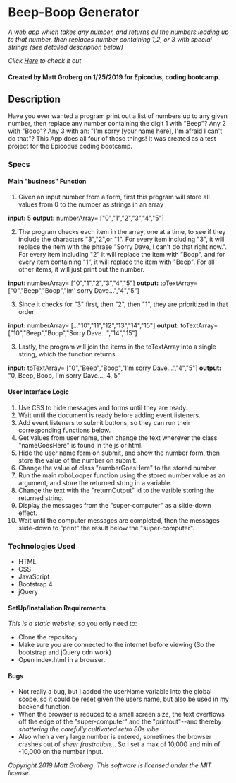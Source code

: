 # Beep-Boop Generator

_A web app which takes any number, and returns all the numbers leading up to that number, then replaces number containing 1,2, or 3 with special strings (see detailed description below)_

_Click <a href="https://grobergm.github.io/beepBoop">Here</a> to check it out_

#### Created by Matt Groberg on 1/25/2019 for Epicodus, coding bootcamp.

## Description

Have you ever wanted a program print out a list of numbers up to any given number, then replace any number containing the digit 1 with "Beep"? Any 2 with "Boop"? Any 3 with an: "I'm sorry [your name here], I'm afraid I can't do that"? This App does all four of those things! It was created as a test project for the Epicodus coding bootcamp.


### Specs

#### Main "business" Function

1. Given an input number from a form, first this program will store all values from 0 to the number as strings in an array

  **input:** 5
  **output:** numberArray= ["0","1","2","3","4","5"]

2. The program checks each item in the array, one at a time,  to see if they include the characters "3","2",or "1". For every item including "3", it will replace the item with the phrase "Sorry Dave, I can't do that right now.". For every item including "2" it will replace the item with "Boop", and for every item containing "1", it will replace the item with "Beep". For all other items, it will just print out the number.

  **input:** numberArray= ["0","1","2","3","4","5"]
  **output:** toTextArray= ["0","Beep","Boop","Im' sorry Dave...","4","5"]

3. Since it checks for "3" first, then "2", then "1", they are prioritized in that order

  **input:** numberArray= [..."10","11","12","13","14","15"]
  **output:** toTextArray= ["10","Beep","Boop","Sorry Dave...","14","15"]

3. Lastly, the program will join the items in the toTextArray into a single string, which the function returns.

  **input:** toTextArray= ["0","Beep","Boop","I'm sorry Dave...","4","5"]
  **output:** "0, Beep, Boop, I'm sorry Dave..., 4, 5"

#### User Interface Logic
1. Use CSS to hide messages and forms until they are ready.
2. Wait until the document is ready before adding event listeners.
3. Add event listeners to submit buttons, so they can run their corresponding functions below.
4. Get values from user name, then change the text wherever the class "nameGoesHere" is found in the js or html.
5. Hide the user name form on submit, and show the number form, then store the value of the number on submit.
6. Change the value of class "numberGoesHere" to the stored number.
7. Run the main roboLooper function using the stored number value as an argument, and store the returned string in a variable.
8. Change the text with the "returnOutput" id to the varible storing the returned string.
9. Display the messages from the "super-computer" as a slide-down effect.
10. Wait until the computer messages are completed, then the messages slide-down to "print" the result below the "super-computer".

### Technologies Used
* HTML
* CSS
* JavaScript
* Bootstrap 4
* jQuery

#### SetUp/Installation Requirements

_This is a static website,_ so you only need to:
* Clone the repository
* Make sure you are connected to the internet before viewing (So the bootstrap and jQuery cdn work)
* Open index.html in a browser.

#### Bugs
* Not really a bug, but I added the userName variable into the global scope, so it could be reset given the users name, but also be used in my backend function.
* When the browser is reduced to a small screen size, the text overflows off the edge of the "super-computer" and the "printout"--and thereby _shattering the carefully cultivated retro 80s vibe_
* Also when a very large number is entered, sometimes the browser crashes out of _sheer frustration_... So I set a max of 10,000 and min of -10,000 on the number input.

_Copyright 2019 Matt Groberg._
_This software is licensed under the MIT license._
